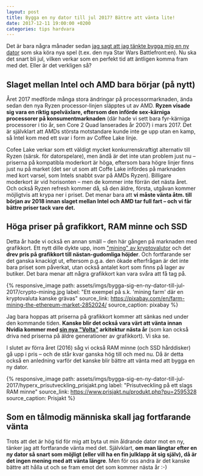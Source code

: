```yaml
---
layout: post
title: Bygga en ny dator till jul 2017? Bättre att vänta lite!
date: 2017-12-11 19:00:00 +0200
categories: tips hardvara
---
```


Det är bara några månader sedan [jag sagt att jag tänkte bygga mig en ny dator](https://digiliv.se/asikter/hardvara/ryzen-processorer-borde-jag-kopa-en) som ska köra nya spel (t.ex. den nya Star Wars Battlefront:en). Nu ska det snart bli jul, vilken verkar som en perfekt tid att äntligen komma fram med det. Eller är det verkligen så?

## Slaget mellan Intel och AMD bara börjar (på nytt)

Året 2017 medförde många stora ändringar på processormarknaden, ända sedan den nya Ryzen processor-linjen släpptes ut av AMD. **Ryzen visade sig vara en riktig spelväxlare, eftersom den införde sex-kärniga processorer på konsumentmarknaden** (där hade vi sett bara fyr-kärniga processorer i tio år, sen Core 2 Quad lanserades år 2007) i mars 2017. 
Det är självklart att AMDs största motstandare kunde inte ge upp utan en kamp, så Intel kom med ett svar i form av Coffee Lake linje.

Cofee Lake verkar som ett väldigt mycket konkurrenskraftigt alternativ till Ryzen (särsk. för datorspelare), men ändå är det inte utan problem just nu – priserna på kompatibla moderkort är höga, eftersom bara högre linjer finns just nu på market (det ser ut som att Coffe Lake infördes på marknaden med kort varsel, som Intels snabbt svar på AMDs Ryzen). Billigare moderkort är vid horisonten – men de kommer inte förrän det nästa året. Och också Ryzen refresh kommer då, så den äldre, första, utgåvan kommer möjligtvis att krypa ner i priset. Det menar bara att **vi måste vänta åtm. till början av 2018 innan slaget mellan Intel och AMD tar full fart – och vi får bättre priser tack vare det.**

## Höga priser på grafikkort, RAM minne och SSD

Detta år hade vi också en annan smäll – den här gången på marknaden med grafikkort. Ett nytt dille dykte upp, inom ["mining" av kryptovalutor](https://www.nordichardware.se/it-ekonomi/kryptovaluta-bitcoin-faq.html) och det **drev pris på grafikkort till nästan-gudomliga höjder**. Och fortfarande ser det ganska knackigt ut, eftersom p.g.a. den ökade efterfrågan är det inte bara priset som påverkat, utan också antalet kort som finns på lager av butiker. Det bara menar att några grafikkort kan vara svåra att få tag på.

{% responsive_image path: assets/imgs/bygga-sig-en-ny-dator-till-jul-2017/crypto-mining.jpg label: "Ett exempel på s.k. 'mining farm' där en kryptovaluta kanske grävas" source_link: https://pixabay.com/en/farm-mining-the-ethereum-market-2852024/ source_caption: pixabay %}

Jag bara hoppas att priserna på grafikkort kommer att sänkas ned under den kommande tiden. **Kanske blir det också vara värt att vänta innan Nvidia kommer med [sin nya "Volta"](https://www.sweclockers.com/nyhet/23513-nvidias-grafikarkitektur-volta-kan-tillverkas-pa-12-nanometer-fran-tsmc) arkitektur nästa år** (som kan också driva ned priserna på äldre generationer av grafikkort). Vi ska se.

I slutet av förra året (2016) såg vi också RAM minne (och SSD hårddisker) gå upp i pris – och de står kvar ganska hög till och med nu. Då är detta också en anledning varför det kanske blir bättre att vänta med att bygga en ny dator.

{% responsive_image path: assets/imgs/bygga-sig-en-ny-dator-till-jul-2017/hyperx_prisutveckling_prisjakt.png label: "Prisutveckling på ett slags RAM minne" source_link: https://www.prisjakt.nu/produkt.php?pu=2595328 source_caption: Prisjakt %}

## Som en tålmodig människa skall jag fortfarande vänta

Trots att det är hög tid för mig att byta ut min åldrande dator mot en ny, tänker jag att fortfarande vänta med det. Självklart, **om man längtar efter en ny dator så snart som möjligt (eller vill ha en fin julklapp åt sig själv), då är det ingen mening med att vänta längre**. Men för oss andra är det kanske bättre att hålla ut och se fram emot det som kommer nästa år :-)
